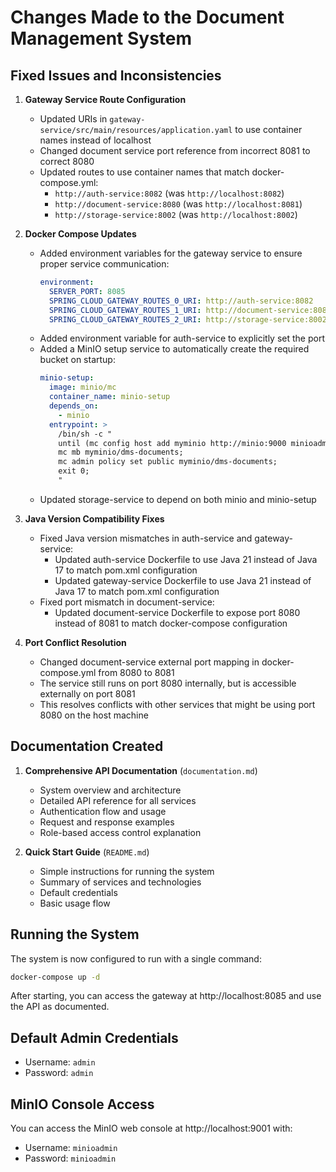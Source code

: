 # Changes Made to the Document Management System

## Fixed Issues and Inconsistencies

1. **Gateway Service Route Configuration**
   - Updated URIs in `gateway-service/src/main/resources/application.yaml` to use container names instead of localhost
   - Changed document service port reference from incorrect 8081 to correct 8080
   - Updated routes to use container names that match docker-compose.yml:
     - `http://auth-service:8082` (was `http://localhost:8082`)
     - `http://document-service:8080` (was `http://localhost:8081`)
     - `http://storage-service:8002` (was `http://localhost:8002`)

2. **Docker Compose Updates**
   - Added environment variables for the gateway service to ensure proper service communication:
     ```yaml
     environment:
       SERVER_PORT: 8085
       SPRING_CLOUD_GATEWAY_ROUTES_0_URI: http://auth-service:8082
       SPRING_CLOUD_GATEWAY_ROUTES_1_URI: http://document-service:8080
       SPRING_CLOUD_GATEWAY_ROUTES_2_URI: http://storage-service:8002
     ```
   - Added environment variable for auth-service to explicitly set the port
   - Added a MinIO setup service to automatically create the required bucket on startup:
     ```yaml
     minio-setup:
       image: minio/mc
       container_name: minio-setup
       depends_on:
         - minio
       entrypoint: >
         /bin/sh -c "
         until (mc config host add myminio http://minio:9000 minioadmin minioadmin) do echo '...waiting for minio' && sleep 1; done;
         mc mb myminio/dms-documents;
         mc admin policy set public myminio/dms-documents;
         exit 0;
         "
     ```
   - Updated storage-service to depend on both minio and minio-setup

3. **Java Version Compatibility Fixes**
   - Fixed Java version mismatches in auth-service and gateway-service:
     - Updated auth-service Dockerfile to use Java 21 instead of Java 17 to match pom.xml configuration
     - Updated gateway-service Dockerfile to use Java 21 instead of Java 17 to match pom.xml configuration
   - Fixed port mismatch in document-service:
     - Updated document-service Dockerfile to expose port 8080 instead of 8081 to match docker-compose configuration

4. **Port Conflict Resolution**
   - Changed document-service external port mapping in docker-compose.yml from 8080 to 8081
   - The service still runs on port 8080 internally, but is accessible externally on port 8081
   - This resolves conflicts with other services that might be using port 8080 on the host machine

## Documentation Created

1. **Comprehensive API Documentation** (`documentation.md`)
   - System overview and architecture
   - Detailed API reference for all services
   - Authentication flow and usage
   - Request and response examples
   - Role-based access control explanation

2. **Quick Start Guide** (`README.md`)
   - Simple instructions for running the system
   - Summary of services and technologies
   - Default credentials
   - Basic usage flow

## Running the System

The system is now configured to run with a single command:

```bash
docker-compose up -d
```

After starting, you can access the gateway at http://localhost:8085 and use the API as documented.

## Default Admin Credentials

- Username: `admin`
- Password: `admin`

## MinIO Console Access

You can access the MinIO web console at http://localhost:9001 with:
- Username: `minioadmin`
- Password: `minioadmin` 